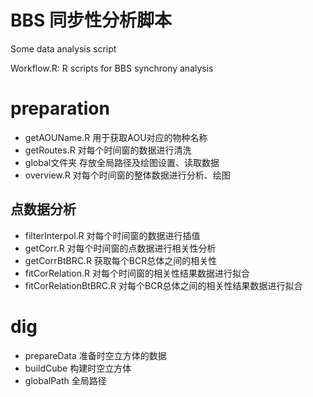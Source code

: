 # BBS 同步性分析脚本

Some data analysis script

Workflow.R: R scripts for BBS synchrony analysis

# preparation
- getAOUName.R 用于获取AOU对应的物种名称
- getRoutes.R 对每个时间窗的数据进行清洗
- global文件夹 存放全局路径及绘图设置、读取数据
- overview.R 对每个时间窗的整体数据进行分析、绘图

## 点数据分析

- filterInterpol.R 对每个时间窗的数据进行插值
- getCorr.R 对每个时间窗的点数据进行相关性分析
- getCorrBtBRC.R 获取每个BCR总体之间的相关性
- fitCorRelation.R 对每个时间窗的相关性结果数据进行拟合
- fitCorRelationBtBRC.R 对每个BCR总体之间的相关性结果数据进行拟合
 
# dig

- prepareData 准备时空立方体的数据
- buildCube 构建时空立方体
- globalPath 全局路径